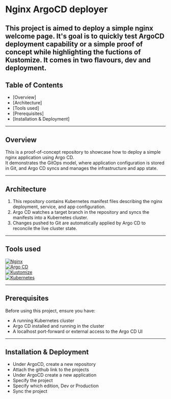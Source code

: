 # Nginx ArgoCD deployer

This project is aimed to deploy a simple nginx welcome page. It's goal is to quickly test ArgoCD deployment capability or a simple proof of concept while highlighting the fuctions of Kustomize.
It comes in two flavours, dev and deployment.
---

## Table of Contents

- [Overview]  
- [Architecture]
- [Tools used]
- [Prerequisites]  
- [Installation & Deployment] 



---

## Overview

This is a proof-of-concept repository to showcase how to deploy a simple nginx application using Argo CD.  
It demonstrates the GitOps model, where application configuration is stored in Git, and Argo CD syncs and manages the infrastructure and app state.

---

## Architecture

1. This repository contains Kubernetes manifest files describing the nginx deployment, service, and app configuration.  
2. Argo CD watches a target branch in the repository and syncs the manifests into a Kubernetes cluster.  
3. Changes pushed to Git are automatically applied by Argo CD to reconcile the live cluster state.

---  
## Tools used

[![Nginx](https://img.shields.io/badge/Nginx-009639?logo=nginx&logoColor=white)](https://nginx.org/en/)  
[![Argo CD](https://img.shields.io/badge/Argo%20CD-ef7b4d?logo=argo&logoColor=white)](https://argoproj.github.io/cd/)  
[![Kustomize](https://img.shields.io/badge/Kustomize-326ce5?logo=kubernetes&logoColor=white)](https://kustomize.io/)  
[![Kubernetes](https://img.shields.io/badge/Kubernetes-326ce5?logo=kubernetes&logoColor=white)](https://kubernetes.io/)  

---  

## Prerequisites

Before using this project, ensure you have:

- A running Kubernetes cluster  
- Argo CD installed and running in the cluster  
- A localhost port-forward or external access to the Argo CD UI  

---

## Installation & Deployment
- Under ArgoCD, create a new repository
- Attach the github link to the projects
- Under ArgoCD create a new application
- Specify the project
- Specify which edition, Dev or Production
- Sync the project
